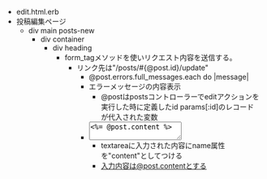 - edit.html.erb
- 投稿編集ページ
  - div main posts-new
    - div container
      - div heading
        - form_tagメソッドを使いリクエスト内容を送信する。
          - リンク先は"/posts/#{@post.id}/update"
            - @post.errors.full_messages.each do |message|
            - エラーメッセージの内容表示
              - @postはpostsコントローラーでeditアクションを実行した時に定義したid params[:id]のレコードが代入された変数
            - <textarea name="content"><%= @post.content %></textarea>
              - textareaに入力された内容にname属性を"content"としてつける
              - 入力内容は@post.contentとする